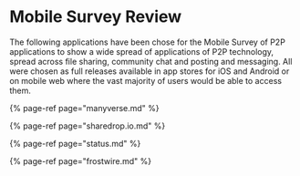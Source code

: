# Mobile Survey Review

The following applications have been chose for the Mobile Survey of P2P applications to show a wide spread of applications of P2P technology, spread across file sharing, community chat and posting and messaging. All were chosen as full releases available in app stores for iOS and Android or on mobile web where the vast majority of users would be able to access them.

{% page-ref page="manyverse.md" %}

{% page-ref page="sharedrop.io.md" %}

{% page-ref page="status.md" %}

{% page-ref page="frostwire.md" %}



